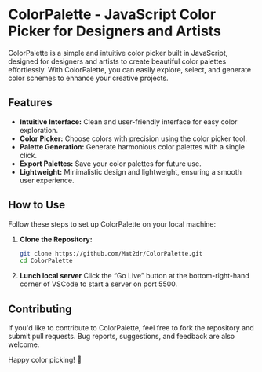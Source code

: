 # ColorPalette - JavaScript Color Picker for Designers and Artists

ColorPalette is a simple and intuitive color picker built in JavaScript, designed for designers and artists to create beautiful color palettes effortlessly. With ColorPalette, you can easily explore, select, and generate color schemes to enhance your creative projects.

## Features

- **Intuitive Interface:** Clean and user-friendly interface for easy color exploration.
- **Color Picker:** Choose colors with precision using the color picker tool.
- **Palette Generation:** Generate harmonious color palettes with a single click.
- **Export Palettes:** Save your color palettes for future use.
- **Lightweight:** Minimalistic design and lightweight, ensuring a smooth user experience.

## How to Use

Follow these steps to set up ColorPalette on your local machine:
1. **Clone the Repository:**
   ```bash
   git clone https://github.com/Mat2dr/ColorPalette.git
   cd ColorPalette

2. **Lunch local server**
   Click the “Go Live” button at the bottom-right-hand corner of VSCode to start a server on port 5500.

## Contributing

If you'd like to contribute to ColorPalette, feel free to fork the repository and submit pull requests. Bug reports, suggestions, and feedback are also welcome.

Happy color picking! 🎨
